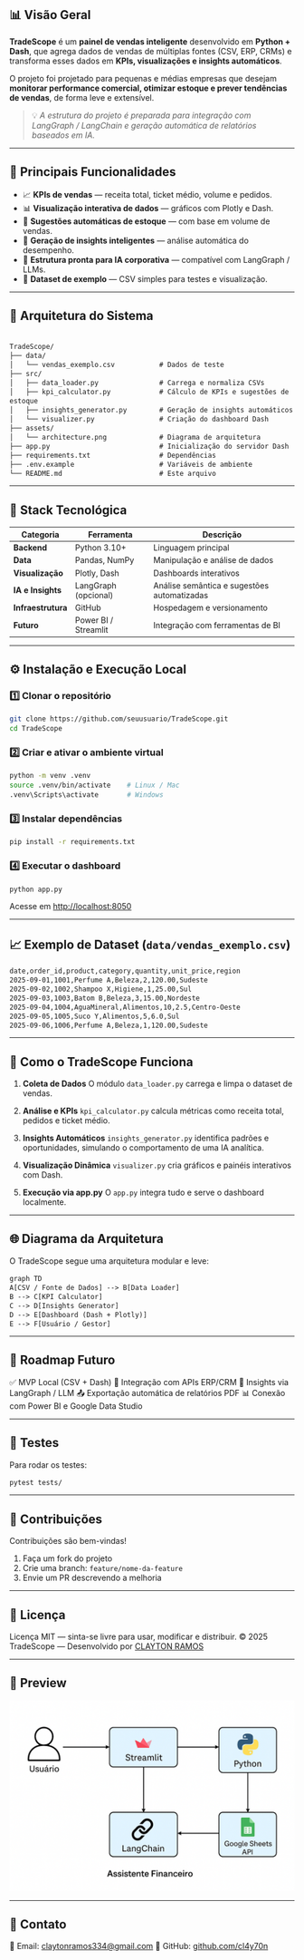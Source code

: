 ## 📊 Visão Geral

**TradeScope** é um **painel de vendas inteligente** desenvolvido em **Python + Dash**, que agrega dados de vendas de múltiplas fontes (CSV, ERP, CRMs) e transforma esses dados em **KPIs, visualizações e insights automáticos**.  

O projeto foi projetado para pequenas e médias empresas que desejam **monitorar performance comercial, otimizar estoque e prever tendências de vendas**, de forma leve e extensível.  

> 💡 *A estrutura do projeto é preparada para integração com LangGraph / LangChain e geração automática de relatórios baseados em IA.*

---

## 🚀 Principais Funcionalidades

- 📈 **KPIs de vendas** — receita total, ticket médio, volume e pedidos.  
- 📊 **Visualização interativa de dados** — gráficos com Plotly e Dash.  
- 🧮 **Sugestões automáticas de estoque** — com base em volume de vendas.  
- 💬 **Geração de insights inteligentes** — análise automática do desempenho.  
- 🔗 **Estrutura pronta para IA corporativa** — compatível com LangGraph / LLMs.  
- 💾 **Dataset de exemplo** — CSV simples para testes e visualização.  

---

## 🧱 Arquitetura do Sistema

```

TradeScope/
├── data/
│   └── vendas_exemplo.csv           # Dados de teste
├── src/
│   ├── data_loader.py               # Carrega e normaliza CSVs
│   ├── kpi_calculator.py            # Cálculo de KPIs e sugestões de estoque
│   ├── insights_generator.py        # Geração de insights automáticos
│   └── visualizer.py                # Criação do dashboard Dash
├── assets/
│   └── architecture.png             # Diagrama de arquitetura
├── app.py                           # Inicialização do servidor Dash
├── requirements.txt                 # Dependências
├── .env.example                     # Variáveis de ambiente
└── README.md                        # Este arquivo

````

---

## 🧩 Stack Tecnológica

| Categoria | Ferramenta | Descrição |
|------------|------------|-----------|
| **Backend** | Python 3.10+ | Linguagem principal |
| **Data** | Pandas, NumPy | Manipulação e análise de dados |
| **Visualização** | Plotly, Dash | Dashboards interativos |
| **IA e Insights** | LangGraph (opcional) | Análise semântica e sugestões automatizadas |
| **Infraestrutura** | GitHub | Hospedagem e versionamento |
| **Futuro** | Power BI / Streamlit | Integração com ferramentas de BI |

---

## ⚙️ Instalação e Execução Local

### 1️⃣ Clonar o repositório
```bash
git clone https://github.com/seuusuario/TradeScope.git
cd TradeScope
````

### 2️⃣ Criar e ativar o ambiente virtual

```bash
python -m venv .venv
source .venv/bin/activate    # Linux / Mac
.venv\Scripts\activate       # Windows
```

### 3️⃣ Instalar dependências

```bash
pip install -r requirements.txt
```

### 4️⃣ Executar o dashboard

```bash
python app.py
```

Acesse em [http://localhost:8050](http://localhost:8050)

---

## 📈 Exemplo de Dataset (`data/vendas_exemplo.csv`)

```csv
date,order_id,product,category,quantity,unit_price,region
2025-09-01,1001,Perfume A,Beleza,2,120.00,Sudeste
2025-09-02,1002,Shampoo X,Higiene,1,25.00,Sul
2025-09-03,1003,Batom B,Beleza,3,15.00,Nordeste
2025-09-04,1004,AguaMineral,Alimentos,10,2.5,Centro-Oeste
2025-09-05,1005,Suco Y,Alimentos,5,6.0,Sul
2025-09-06,1006,Perfume A,Beleza,1,120.00,Sudeste
```

---

## 🔮 Como o TradeScope Funciona

1. **Coleta de Dados**
   O módulo `data_loader.py` carrega e limpa o dataset de vendas.

2. **Análise e KPIs**
   `kpi_calculator.py` calcula métricas como receita total, pedidos e ticket médio.

3. **Insights Automáticos**
   `insights_generator.py` identifica padrões e oportunidades, simulando o comportamento de uma IA analítica.

4. **Visualização Dinâmica**
   `visualizer.py` cria gráficos e painéis interativos com Dash.

5. **Execução via app.py**
   O `app.py` integra tudo e serve o dashboard localmente.

---

## 🌐 Diagrama da Arquitetura

O TradeScope segue uma arquitetura modular e leve:

```mermaid
graph TD
A[CSV / Fonte de Dados] --> B[Data Loader]
B --> C[KPI Calculator]
C --> D[Insights Generator]
D --> E[Dashboard (Dash + Plotly)]
E --> F[Usuário / Gestor]
```

---

## 🧭 Roadmap Futuro

✅ MVP Local (CSV + Dash)
🔄 Integração com APIs ERP/CRM
🤖 Insights via LangGraph / LLM
📤 Exportação automática de relatórios PDF
📊 Conexão com Power BI e Google Data Studio

---

## 🧪 Testes

Para rodar os testes:

```bash
pytest tests/
```

---

## 🤝 Contribuições

Contribuições são bem-vindas!

1. Faça um fork do projeto
2. Crie uma branch: `feature/nome-da-feature`
3. Envie um PR descrevendo a melhoria

---

## 🧾 Licença

Licença MIT — sinta-se livre para usar, modificar e distribuir.
© 2025 TradeScope — Desenvolvido por [CLAYTON RAMOS](https://github.com/cl4y70n)

---

## 🌟 Preview

![Painel TradeScope](assets/architecture.png)

---

## 💬 Contato

📧 Email: [claytonramos334@gmail.com](claytonramos334@gmail.com)
🐙 GitHub: [github.com/cl4y70n](https://github.com/cl4y70n)

```
```
